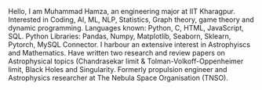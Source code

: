 Hello, I am Muhammad Hamza, an engineering major at IIT Kharagpur.
Interested in Coding, AI, ML, NLP, Statistics, Graph theory, game theory and dynamic programming. 
Languages known: Python, C, HTML, JavaScript, SQL.
Python Libraries: Pandas, Numpy, Matplotlib, Seaborn, Sklearn, Pytorch, MySQL Connector.
I harbour an extensive interest in Astrophyiscs and Mathematics. Have written two research and review papers on Astrophysical topics (Chandrasekar limit & Tolman-Volkoff-Oppenheimer limit, Black Holes and Singularity. Formerly propulsion engineer and Astrophysics researcher at The Nebula Space Organisation (TNSO).

<!---
Hamza-Faarooq/Hamza-Faarooq is a ✨ special ✨ repository because its `README.md` (this file) appears on your GitHub profile.
You can click the Preview link to take a look at your changes.
--->
